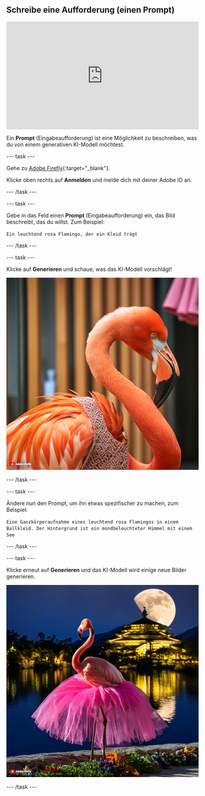 ## Schreibe eine Aufforderung (einen Prompt)

<html>
  <div style="position: relative; overflow: hidden; padding-top: 56.25%;">
    <iframe style="position: absolute; top: 0; left: 0; right: 0; width: 100%; height: 100%; border: none;" src="https://www.youtube.com/embed/vzOceje1rH4?rel=0&cc_load_policy=1" allowfullscreen allow="accelerometer; autoplay; clipboard-write; encrypted-media; gyroscope; picture-in-picture; web-share"></iframe>
  </div>
</html>

Ein **Prompt** (Eingabeaufforderung) ist eine Möglichkeit zu beschreiben, was du von einem generativen KI-Modell möchtest.

--- task ---

Gehe zu [Adobe Firefly](https://firefly.adobe.com/){:target="_blank"}.

Klicke oben rechts auf **Anmelden** und melde dich mit deiner Adobe ID an.

--- /task ---

--- task ---

Gebe in das Feld einen **Prompt** (Eingabeaufforderung) ein, das Bild beschreibt, das du willst. Zum Beispiel:

`Ein leuchtend rosa Flamingo, der ein Kleid trägt`

--- /task ---

--- task ---

Klicke auf **Generieren** und schaue, was das KI-Modell vorschlägt!

![Ein KI-generiertes Bild eines hellen rosa Flamingos mit Kleid.](images/flamingo1a.jpg)

--- /task ---

--- task ---

Ändere nun den Prompt, um ihn etwas spezifischer zu machen, zum Beispiel:

`Eine Ganzkörperaufnahme eines leuchtend rosa Flamingos in einem Ballkleid. Der Hintergrund ist ein mondbeleuchteter Himmel mit einem See`

--- /task ---

--- task ---

Klicke erneut auf **Generieren** und das KI-Modell wird einige neue Bilder generieren.

![Ein KI-generiertes Bild eines Flamingos mit einem Ballkleid.](images/flamingo2a.jpg)

--- /task ---
